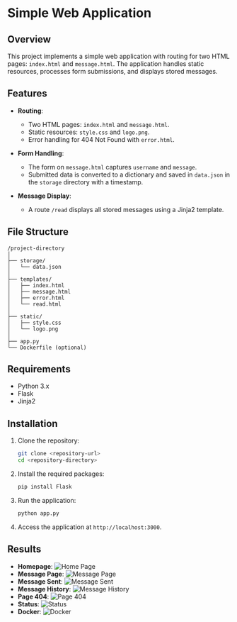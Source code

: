 # Simple Web Application

## Overview

This project implements a simple web application with routing for two HTML pages: `index.html` and `message.html`. The application handles static resources, processes form submissions, and displays stored messages.

## Features

- **Routing**:

  - Two HTML pages: `index.html` and `message.html`.
  - Static resources: `style.css` and `logo.png`.
  - Error handling for 404 Not Found with `error.html`.

- **Form Handling**:

  - The form on `message.html` captures `username` and `message`.
  - Submitted data is converted to a dictionary and saved in `data.json` in the `storage` directory with a timestamp.

- **Message Display**:
  - A route `/read` displays all stored messages using a Jinja2 template.

## File Structure

```
/project-directory
│
├── storage/
│   └── data.json
│
├── templates/
│   ├── index.html
│   ├── message.html
│   ├── error.html
│   └── read.html
│
├── static/
│   ├── style.css
│   └── logo.png
│
├── app.py
└── Dockerfile (optional)
```

## Requirements

- Python 3.x
- Flask
- Jinja2

## Installation

1. Clone the repository:

   ```bash
   git clone <repository-url>
   cd <repository-directory>
   ```

2. Install the required packages:

   ```bash
   pip install Flask
   ```

3. Run the application:

   ```bash
   python app.py
   ```

4. Access the application at `http://localhost:3000`.

## Results

- **Homepage**: ![Home Page](./screenshots/SCR_home.png)
- **Message Page**: ![Message Page](./screenshots/SCR_message_form.png)
- **Message Sent**: ![Message Sent](./screenshots/SCR_message_sent.png)
- **Message History**: ![Message History](./screenshots/SCR_history.png)
- **Page 404**: ![Page 404](./screenshots/SCR_page_404.png)
- **Status**: ![Status](./screenshots/SCR_status.png)
- **Docker**: ![Docker](./screenshots/SCR_docker.png)
